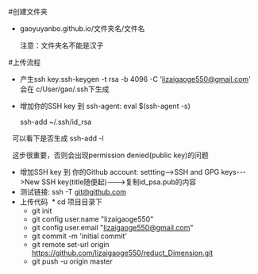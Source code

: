 #创建文件夹
* gaoyuyanbo.github.io/文件夹名/文件名
  
  注意：文件夹名不能是汉子
  
#上传流程
* 产生ssh key:ssh-keygen -t rsa -b 4096 -C 'lizaigaoge550@gmail.com' 会在 c/User/gao/.ssh下生成
* 增加你的SSH key 到 ssh-agent: 
   eval $(ssh-agent -s)
    
   ssh-add ~/.ssh/id_rsa
   
   可以看下是否生成 ssh-add -l
   
   这步很重要，否则会出现permission denied(public key)的问题
   
* 增加SSH key 到 你的Github account: settting-->SSH and GPG keys--->New SSH key(title随便起)--->复制id_psa.pub的内容
* 测试链接: ssh -T git@github.com 
* 上传代码
  * cd 项目目录下
  * git init
  * git config user.name "lizaigaoge550"
  * git config user.email "lizaigaoge550@gmail.com"
  * git commit -m 'initial commit'
  * git remote set-url origin https://github.com/lizaigaoge550/reduct_Dimension.git
  * git push -u origin master
 
